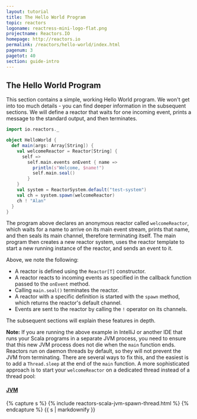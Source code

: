 ```yaml
---
layout: tutorial
title: The Hello World Program
topic: reactors
logoname: reactress-mini-logo-flat.png
projectname: Reactors.IO
homepage: http://reactors.io
permalink: /reactors/hello-world/index.html
pagenum: 3
pagetot: 40
section: guide-intro
---
```


## The Hello World Program

This section contains a simple, working Hello World program.
We won't get into too much details - you can find deeper information
in the subsequent sections.
We will define a reactor that waits for one incoming event,
prints a message to the standard output,
and then terminates.

```scala
import io.reactors._

object HelloWorld {
  def main(args: Array[String]) {
    val welcomeReactor = Reactor[String] {
      self =>
        self.main.events onEvent { name =>
          println(s"Welcome, $name!")
          self.main.seal()
        }
    }
    val system = ReactorSystem.default("test-system")
    val ch = system.spawn(welcomeReactor)
    ch ! "Alan"
  }
}
```

The program above declares an anonymous reactor called `welcomeReactor`,
which waits for a name to arrive on its main event stream,
prints that name, and then seals its main channel, therefore terminating itself.
The main program then creates a new reactor system,
uses the reactor template to start a new running instance of the reactor,
and sends an event to it.

Above, we note the following:

- A reactor is defined using the `Reactor[T]` constructor.
- A reactor reacts to incoming events as specified in the callback function passed
  to the `onEvent` method.
- Calling `main.seal()` terminates the reactor.
- A reactor with a specific definition is started with the `spawn` method, which
  returns the reactor's default channel.
- Events are sent to the reactor by calling the `!` operator on its channels.

The subsequent sections will explain these features in depth.

**Note:** If you are running the above example in IntelliJ or another IDE that runs
your Scala programs in a separate JVM process, you need to ensure that this new
JVM process does not die when the `main` function ends. Reactors run on daemon
threads by default, so they will not prevent the JVM from terminating. There are
several ways to fix this, and the easiest is to add a `Thread.sleep` at the end of
the `main` function. A more sophisticated approach is to start your `welcomeReactor`
on a dedicated thread instead of a thread pool:

<div class='panel-group' id='acc-1'>
  <div class='panel panel-default'>
    <div class='panel-heading'>
      <h4 class='panel-title'>
        <a data-toggle='collapse' data-parent='#acc-1'
          href='#clps-2'>
          JVM
        </a>
      </h4>
    </div>
    <div id='clps-2' class='panel-collapse collapse'>
      <div class='panel-body'>
{% capture s %}
{% include reactors-scala-jvm-spawn-thread.html %}
{% endcapture %}
{{ s | markdownify }}
      </div>
    </div>
  </div>
</div>
